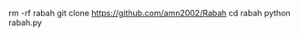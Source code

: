 rm -rf rabah
git clone https://github.com/amn2002/Rabah
cd rabah
python rabah.py
<!---
Hdhrmb/Hdhrmb is a ✨ special ✨ repository because its `README.md` (this file) appears on your GitHub profile.
You can click the Preview link to take a look at your changes.
--->
